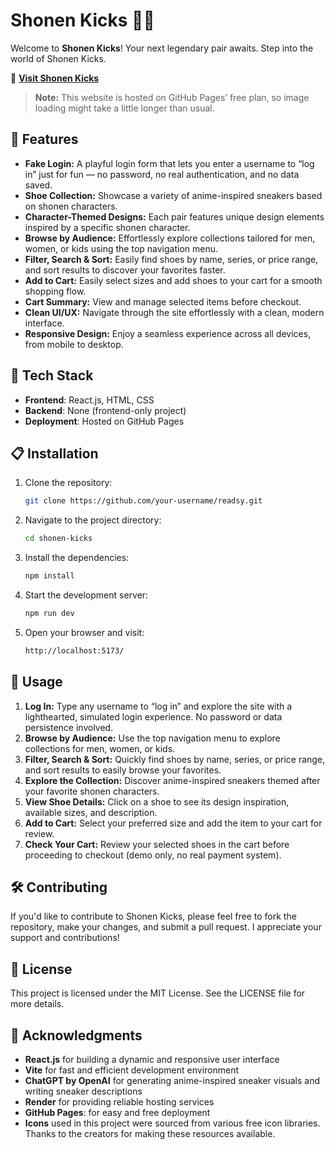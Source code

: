 # Shonen Kicks 👟🔥

Welcome to **Shonen Kicks**! Your next legendary pair awaits. Step into the world of Shonen Kicks.

🔗 **[Visit Shonen Kicks](https://rogincodes.github.io/Shonen-Kicks/)**

> **Note:** This website is hosted on GitHub Pages’ free plan, so image loading might take a little longer than usual.

## 🚀 Features

- **Fake Login:** A playful login form that lets you enter a username to “log in” just for fun — no password, no real authentication, and no data saved.
- **Shoe Collection:** Showcase a variety of anime-inspired sneakers based on shonen characters.
- **Character-Themed Designs:** Each pair features unique design elements inspired by a specific shonen character.
- **Browse by Audience:** Effortlessly explore collections tailored for men, women, or kids using the top navigation menu.
- **Filter, Search & Sort:** Easily find shoes by name, series, or price range, and sort results to discover your favorites faster.
- **Add to Cart:** Easily select sizes and add shoes to your cart for a smooth shopping flow.
- **Cart Summary:** View and manage selected items before checkout.
- **Clean UI/UX:** Navigate through the site effortlessly with a clean, modern interface.
- **Responsive Design:** Enjoy a seamless experience across all devices, from mobile to desktop.

## 🎨 Tech Stack

- **Frontend**: React.js, HTML, CSS
- **Backend**: None (frontend-only project)
- **Deployment**: Hosted on GitHub Pages

## 📋 Installation

1. Clone the repository:
   ```bash
   git clone https://github.com/your-username/readsy.git

2. Navigate to the project directory:
   ```bash
   cd shonen-kicks

3. Install the dependencies:
   ```bash
   npm install

4. Start the development server:
   ```bash
   npm run dev

5. Open your browser and visit:
   ```bash
   http://localhost:5173/

## 📝 Usage

1. **Log In:** Type any username to “log in” and explore the site with a lighthearted, simulated login experience. No password or data persistence involved.
2. **Browse by Audience:** Use the top navigation menu to explore collections for men, women, or kids.
3. **Filter, Search & Sort:** Quickly find shoes by name, series, or price range, and sort results to easily browse your favorites.
4. **Explore the Collection:**  Discover anime-inspired sneakers themed after your favorite shonen characters.
5. **View Shoe Details:** Click on a shoe to see its design inspiration, available sizes, and description.
6. **Add to Cart:** Select your preferred size and add the item to your cart for review.
7. **Check Your Cart:** Review your selected shoes in the cart before proceeding to checkout (demo only, no real payment system).

## 🛠️ Contributing

If you'd like to contribute to Shonen Kicks, please feel free to fork the repository, make your changes, and submit a pull request. I appreciate your support and contributions!

## 📜 License

This project is licensed under the MIT License. See the LICENSE file for more details.

## 🌟 Acknowledgments

- **React.js** for building a dynamic and responsive user interface
- **Vite** for fast and efficient development environment
- **ChatGPT by OpenAI** for generating anime-inspired sneaker visuals and writing sneaker descriptions
- **Render** for providing reliable hosting services
- **GitHub Pages**: for easy and free deployment
- **Icons** used in this project were sourced from various free icon libraries. Thanks to the creators for making these resources available.
